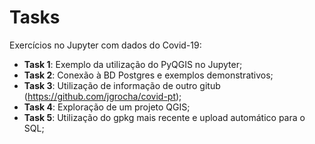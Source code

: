 # Tasks
 Exercícios no Jupyter com dados do Covid-19:
 * **Task 1**: Exemplo da utilização do PyQGIS no Jupyter;
 * **Task 2**: Conexão à BD Postgres e exemplos demonstrativos;
 * **Task 3**: Utilização de informação de outro gitub (https://github.com/jgrocha/covid-pt);
 * **Task 4**: Exploração de um projeto QGIS;
 * **Task 5**: Utilização do gpkg mais recente e upload automático para o SQL;

